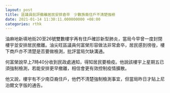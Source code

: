 ```yaml
---
layout: post
title: 區議員批評撤離居民安排倉卒　少數族裔住戶不清楚強檢
date: 2021-01-14 11:30:11.000000000 +08:00
categories: rthk
---
```


油麻地新填地街20至26號雙數樓宇再有住戶確診新型肺炎，當局今早曾一度封閉樓宇並安排居民撤離。油尖旺區議員何富榮形容做法非常倉卒，居民感到徬徨，樓下商戶亦不清楚是否要做檢測，批評當局欠缺溝通。

何富榮說早上7時40分收到民政處通知，得知居民要檢疫。他說該樓宇上星期五已須強制檢測，若能安排更早撤離，相信會更有效控制疫情擴散。

他又說，樓宇有不少南亞裔住戶，他們不清楚強制檢測事宜，但當局昨日才貼上尼泊爾文字版的通告。
